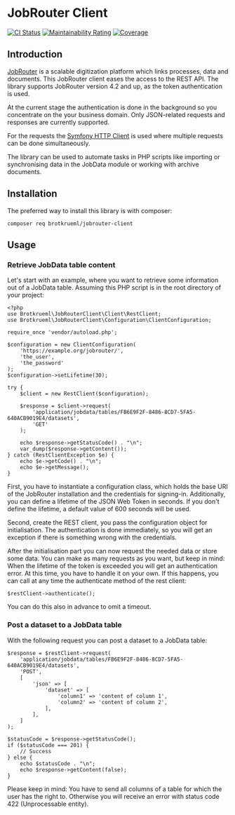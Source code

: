 # JobRouter Client

[![CI Status](https://github.com/brotkrueml/jobrouter-client/workflows/CI/badge.svg?branch=master)](https://github.com/brotkrueml/jobrouter-client/actions?query=workflow%3ACI)
[![Maintainability Rating](https://sonarcloud.io/api/project_badges/measure?project=jobrouter-client&metric=sqale_rating)](https://sonarcloud.io/dashboard?id=jobrouter-client)
[![Coverage](https://sonarcloud.io/api/project_badges/measure?project=jobrouter-client&metric=coverage)](https://sonarcloud.io/dashboard?id=jobrouter-client)

## Introduction

[JobRouter](https://www.jobrouter.com/) is a scalable digitization platform which links
processes, data and documents. This JobRouter client eases the access to the REST API.
The library supports JobRouter version 4.2 and up, as the token authentication is used.

At the current stage the authentication is done in the background so you concentrate on
the your business domain. Only JSON-related requests and responses are currently supported.

For the requests the [Symfony HTTP Client](https://symfony.com/doc/current/components/http_client.html)
is used where multiple requests can be done simultaneously.

The library can be used to automate tasks in PHP scripts like importing or synchronising
data in the JobData module or working with archive documents.

## Installation

The preferred way to install this library is with composer:

    composer req brotkrueml/jobrouter-client

## Usage

### Retrieve JobData table content

Let's start with an example, where you want to retrieve some information out of a JobData
table. Assuming this PHP script is in the root directory of your project:

    <?php
    use Brotkrueml\JobRouterClient\Client\RestClient;
    use Brotkrueml\JobRouterClient\Configuration\ClientConfiguration;

    require_once 'vendor/autoload.php';

    $configuration = new ClientConfiguration(
        'https://example.org/jobrouter/',
        'the_user',
        'the_password'
    );
    $configuration->setLifetime(30);

    try {
        $client = new RestClient($configuration);

        $response = $client->request(
            'application/jobdata/tables/FB6E9F2F-8486-8CD7-5FA5-640ACB9019E4/datasets',
            'GET'
        );

        echo $response->getStatusCode() . "\n";
        var_dump($response->getContent());
    } catch (RestClientException $e) {
        echo $e->getCode() . "\n";
        echo $e->getMessage();
    }

First, you have to instantiate a configuration class, which holds the base URI of
the JobRouter installation and the credentials for signing-in. Additionally, you can
define a lifetime of the JSON Web Token in seconds. If you don't define the lifetime,
a default value of 600 seconds will be used.

Second, create the REST client, you pass the configuration object for initialisation.
The authentication is done immediately, so you will get an exception if there is
something wrong with the credentials.

After the initialisation part you can now request the needed data or
store some data. You can make as many requests as you want, but keep in
mind: When the lifetime of the token is exceeded you will get an
authentication error. At this time, you have to handle it on your own. If this
happens, you can call at any time the authenticate method of the rest client:

    $restClient->authenticate();

You can do this also in advance to omit a timeout.

### Post a dataset to a JobData table

With the following request you can post a dataset to a JobData table:

    $response = $restClient->request(
        'application/jobdata/tables/FB6E9F2F-8486-8CD7-5FA5-640ACB9019E4/datasets',
        'POST',
        [
            'json' => [
                'dataset' => [
                    'column1' => 'content of column 1',
                    'column2' => 'content of column 2',
                ],
            ],
        ]
    );

    $statusCode = $response->getStatusCode();
    if ($statusCode === 201) {
        // Success
    } else {
        echo $statusCode . "\n";
        echo $response->getContent(false);
    }

Please keep in mind: You have to send all columns of a table for which
the user has the right to. Otherwise you will receive an error with
status code 422 (Unprocessable entity).

